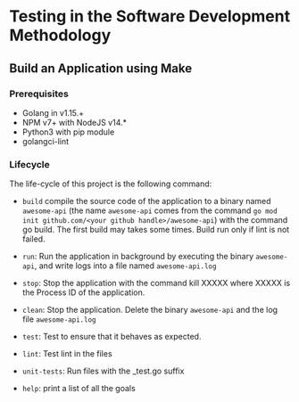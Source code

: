 # Testing in the Software Development Methodology

## Build an Application using Make

### Prerequisites
* Golang in v1.15.+
* NPM v7+ with NodeJS v14.*
* Python3 with pip module
* golangci-lint

### Lifecycle
The life-cycle of this project is the following command:

* ```build```  compile the source code of the application to a binary named ```awesome-api``` (the name ```awesome-api``` comes from the command ```go mod init github.com/<your github handle>/awesome-api```) with the command go build. The first build may takes some times. Build run only if lint is not failed.

* ```run```: Run the application in background by executing the binary ```awesome-api```, and write logs into a file named ```awesome-api.log```

* ```stop```: Stop the application with the command kill XXXXX where XXXXX is the Process ID of the application.

* ```clean```: Stop the application. Delete the binary ```awesome-api``` and the log file ```awesome-api.log```

* ```test```: Test to ensure that it behaves as expected. 

* ```lint```: Test lint in the files

* ```unit-tests```: Run files with the _test.go suffix 

* ```help```: print a list of all the goals